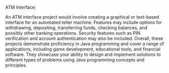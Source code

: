 ATM Interface:

An ATM interface project would involve creating a graphical or text-based interface for an automated teller machine.
Features may include options for withdrawing, depositing, transferring funds, checking balances, and possibly other banking operations.
Security features such as PIN verification and account authentication may also be included.
Overall, these projects demonstrate proficiency in Java programming and cover a range of applications, including game development, educational tools, and financial software. They showcase your ability to design and implement solutions to different types of problems using Java programming concepts and principles.
